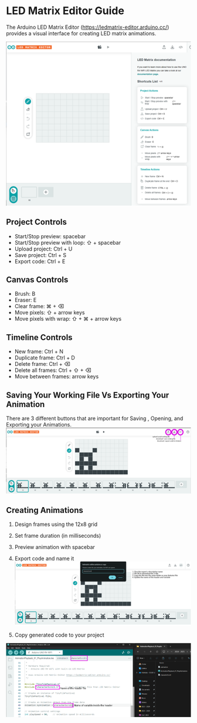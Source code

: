 # LED Matrix Editor Guide

The Arduino LED Matrix Editor (https://ledmatrix-editor.arduino.cc/) provides a visual interface for creating LED matrix animations.

![LED Matrix Editor](images/matrixEditor.png)

## Project Controls
- Start/Stop preview: spacebar
- Start/Stop preview with loop: ⇧ + spacebar
- Upload project: Ctrl + U
- Save project: Ctrl + S
- Export code: Ctrl + E

## Canvas Controls
- Brush: B
- Eraser: E
- Clear frame: ⌘ + ⌫
- Move pixels: ⇧ + arrow keys
- Move pixels with wrap: ⇧ + ⌘ + arrow keys

## Timeline Controls
- New frame: Ctrl + N
- Duplicate frame: Ctrl + D
- Delete frame: Ctrl + ⌫
- Delete all frames: Ctrl + ⇧ + ⌫
- Move between frames: arrow keys

## Saving Your Working File Vs Exporting Your Animation

There are 3 different buttons that are important for Saving , Opening, and Exporting your Animations. 
![down controls](images/downloadControls.png)


## Creating Animations
1. Design frames using the 12x8 grid
2. Set frame duration (in milliseconds)
3. Preview animation with spacebar
4. Export code and name it
![steps](images\downloadSteps.png)

5. Copy generated code to your project

![variables](images/variableNames.png)
